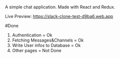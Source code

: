 

A simple chat application. Made with React and Redux.

Live Preview: https://slack-clone-test-d9ba6.web.app


#Done
  1. Authentication = Ok
  2. Fetching Messages&Channels = Ok
  3. Write User infos to Database = Ok
  4. Other pages = Not Done

<p align="center">
<img src="https://user-images.githubusercontent.com/38283518/110043990-bd03c880-7d8b-11eb-854e-becd32cce04a.png" alt="" />

<img src="https://user-images.githubusercontent.com/38283518/110043682-30f1a100-7d8b-11eb-88de-1431bc442de7.png" alt="" />
<img src="https://user-images.githubusercontent.com/38283518/110043718-41098080-7d8b-11eb-8aed-b3f76fdbc4f8.png" alt="" />
</p>
